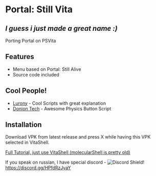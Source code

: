 # Portal: Still Vita
## _I guess i just made a great name :)_


Porting Portal on PSVita 


## Features

- Menu based on Portal: Still Alive 
- Source code included


## Cool People!



- [Lurony](https://github.com/UnityTutorialsHD/Unity-Tutorial-Assets) - Cool Scripts with great explanation
- [Donion Tech](https://www.youtube.com/watch?v=fTtLY0JdVqk) - Awesome Physics Button Script

## Installation

Download VPK from latest release and press X while having this VPK selected in VitaShell.

[Full Tutorial, just use VitaShell (molecularShell is pretty old)](https://www.cfwaifu.com/vitashell/)

If you speak on russian, I have special discord -  ![Discord Shield](https://discordapp.com/api/guilds/860909875043237899/widget.png?style=shield)!
https://discord.gg/HPfdRzJyaY
